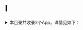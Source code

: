 # I
<details>
<summary>
本目录共收录2个App，详情见如下：
</summary>

- [IT之家](https://github.com/zirawell/Ad-Cleaner/tree/main/Adblock/App/I/IT%E4%B9%8B%E5%AE%B6)
- [i3综合社区](https://github.com/zirawell/Ad-Cleaner/tree/main/Adblock/App/I/i3%E7%BB%BC%E5%90%88%E7%A4%BE%E5%8C%BA)

</details>